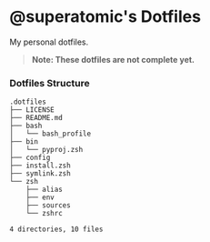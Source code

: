 # **@superatomic**'s Dotfiles
My personal dotfiles.

> **Note: These dotfiles are not complete yet.**

### Dotfiles Structure
```
.dotfiles
├── LICENSE
├── README.md
├── bash
│   └── bash_profile
├── bin
│   └── pyproj.zsh
├── config
├── install.zsh
├── symlink.zsh
└── zsh
    ├── alias
    ├── env
    ├── sources
    └── zshrc

4 directories, 10 files
```
